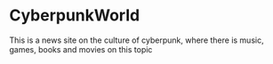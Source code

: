 # CyberpunkWorld
This is a news site on the culture of cyberpunk, where there is music, games, books and movies on this topic

